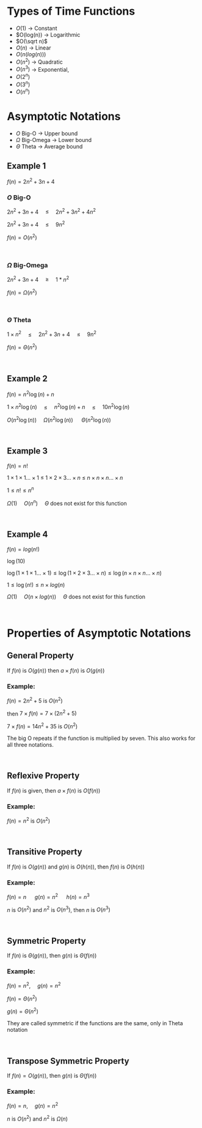# Types of Time Functions

- $O(1)$ -> Constant
- $O(log(n)) -> Logarithmic 
- $O(\sqrt n)$
- $O(n)$ -> Linear
- $O(n(log(n)))$
- $O(n^2)$ -> Quadratic
- $O(n^3)$ -> Exponential,
- $O(2^n)$
- $O(3^n)$
- $O(n^n)$

# Asymptotic Notations

- $O$ Big-O -> Upper bound
- $\Omega$ Big-Omega -> Lower bound
- $\Theta$ Theta -> Average bound

## Example 1

$f(n)=2n^2+3n+4$

### $O$ Big-O 

$2n^2+3n+4$&emsp;
$\leq$&emsp;
$2n^2+3n^2+4n^2$

$2n^2+3n+4$&emsp;
$\leq$&emsp;
$9n^2$

$f(n)=O(n^2)$

<br>

### $\Omega$ Big-Omega

$2n^2+3n+4$&emsp;
$\geq$&emsp;
$1*n^2$

$f(n)=\Omega(n^2)$

<br>

### $\Theta$ Theta

$1\times n^2$&emsp;
$\leq$&emsp;
$2n^2+3n+4$&emsp;
$\leq$&emsp;
$9n^2$

$f(n)=\Theta(n^2)$

<br>

## Example 2

$f(n)=n^2\log(n)+n$

$1\times n^2\log(n)$&emsp;
$\leq$&emsp;
$n^2\log(n)+n$&emsp;
$\leq$&emsp;
$10n^2\log(n)$

$O(n^2\log(n))$&emsp;
$\Omega(n^2\log(n))$ &emsp;
$\Theta(n^2\log(n))$

<br>

## Example 3

$f(n)=n!$

$1\times 1\times 1\ldots\times 1$
$\leq$ 
$1\times 2\times 3\ldots\times n$
$\leq$
$n\times n\times n\ldots\times n$

$1\leq n!\leq n^n$

$\Omega(1)$&emsp;
$O(n^n)$&emsp;
$\Theta$ does not exist for this function

<br>

## Example 4

$f(n)=log(n!)$

$\log (10)$

$\log (1\times 1\times 1\ldots\times 1)\leq
\log (1\times 2\times 3\ldots\times n)\leq
\log (n\times n\times n\ldots\times n)$

$1\leq\log(n!)\leq n\times log(n)$

$\Omega(1)$&emsp;
$O(n\times log(n))$&emsp;
$\Theta$ does not exist for this function

<br>

# Properties of Asymptotic Notations

## General Property

If $f(n)$ is $O(g(n))$ then $a\times f(n)$ is $O(g(n))$ 

### Example:

$f(n)=2n^2+5$ is $O(n^2)$

then $7\times f(n)=7\times (2n^2+5)$

$7\times f(n)=14n^2+35$ is $O(n^2)$

The big O repeats if the function is multiplied by seven. This also works for all three notations.

<br>

## Reflexive Property

If $f(n)$ is given, then $a\times f(n)$ is $O(f(n))$ 

### Example:

$f(n)=n^2$ is $O(n^2)$

<br>

## Transitive Property

If $f(n)$ is $O(g(n))$ and $g(n)$ is $O(h(n))$, then $f(n)$ is $O(h(n))$

### Example:

$f(n)=n$ &emsp; $g(n)=n^2$ &emsp; $h(n)=n^3$

$n$ is $O(n^2)$ and $n^2$ is $O(n^3)$, then $n$ is $O(n^3)$

<br>

## Symmetric Property

If $f(n)$ is $\Theta(g(n))$, then $g(n)$ is $\Theta(f(n))$ 

### Example:

$f(n)=n^2$,&emsp;
$g(n)=n^2$ 

$f(n)=\Theta(n^2)$

$g(n)=\Theta(n^2)$

They are called symmetric if the functions are the same, only in Theta notation

<br>

## Transpose Symmetric Property

If $f(n)=O(g(n))$, then $g(n)$ is $\Theta(f(n))$

### Example:

$f(n)=n$,&emsp; 
$g(n)=n^2$

$n$ is $O(n^2)$ and $n^2$ is $\Omega(n)$
